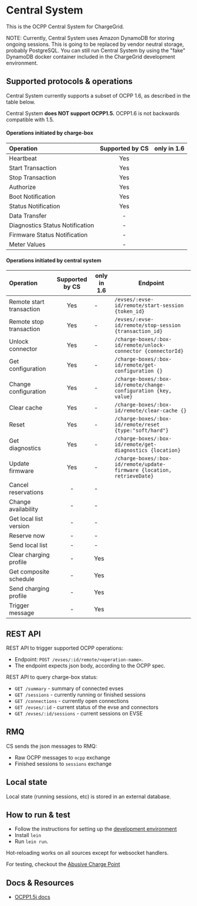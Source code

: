 # Central System

This is the OCPP Central System for ChargeGrid.

NOTE: Currently, Central System uses Amazon DynamoDB for storing ongoing sessions. This is going to be replaced by 
vendor neutral storage, probably PostgreSQL. You can still run Central System by using the "fake" DynamoDB docker 
container included in the ChargeGrid development environment.

## Supported protocols & operations

Central System currently supports a subset of OCPP 1.6, as described in the table below.

Central System **does NOT support OCPP1.5.** OCPP1.6 is not backwards compatible with 1.5. 
  
  
#### Operations initiated by charge-box

| Operation | Supported by CS| only in 1.6
|:-----------|:---:|--- 
| Heartbeat | Yes |
| Start Transaction | Yes |
| Stop Transaction | Yes |
| Authorize | Yes |
| Boot Notification | Yes |
| Status Notification | Yes |
| Data Transfer | - |
| Diagnostics Status Notification | - |
| Firmware Status Notification | - |
| Meter Values | - |

#### Operations initiated by central system

| Operation | Supported by CS| only in 1.6 | Endpoint
|:-----------|:---:|---|---
| Remote start transaction | Yes | - | `/evses/:evse-id/remote/start-session {token_id}`
| Remote stop transaction | Yes | - | `/evses/:evse-id/remote/stop-session {transaction_id}` 
| Unlock connector | Yes | - | `/charge-boxes/:box-id/remote/unlock-connector {connectorId}`
| Get configuration | Yes | - |  `/charge-boxes/:box-id/remote/get-configuration {}` 
| Change configuration | Yes | - |  `/charge-boxes/:box-id/remote/change-configuration {key, value}`
| Clear cache | Yes | - |  `/charge-boxes/:box-id/remote/clear-cache {}`
| Reset | Yes | - |  `/charge-boxes/:box-id/remote/reset {type:"soft/hard"}`
| Get diagnostics | Yes | - | `/charge-boxes/:box-id/remote/get-diagnostics {location}`
| Update firmware | Yes | - | `/charge-boxes/:box-id/remote/update-firmware {location, retrieveDate}`
| Cancel reservations | - | - |
| Change availability | - | - |
| Get local list version | - | - |
| Reserve now | - | - |
| Send local list | - | - |
| Clear charging profile | - | Yes |
| Get composite schedule | - | Yes |
| Send charging profile | - | Yes | 
| Trigger message | - | Yes |

## REST API

REST API to trigger supported OCPP operations:

- Endpoint: `POST /evses/:id/remote/<operation-name>`.
- The endpoint expects json body, according to the OCPP spec. 

REST API to query charge-box status:

- `GET /summary` - summary of connected evses
- `GET /sessions` - currently running or finished sessions
- `GET /connections` - currently open connections
- `GET /evses/:id` - current status of the evse and connectors
- `GET /evses/:id/sessions` - current sessions on EVSE

## RMQ

CS sends the json messages to RMQ:

- Raw OCPP messages to `ocpp` exchange
- Finished sessions to `sessions` exchange

## Local state

Local state (running sessions, etc) is stored in an external database.
 
## How to run & test

- Follow the instructions for setting up the [development environment](https://github.com/chargegrid/development-environment)
- Install `lein`
- Run `lein run`. 

Hot-reloading works on all sources except for websocket handlers. 

For testing, checkout the [Abusive Charge Point](https://github.com/chargegrid/abusive-charge-point)


## Docs & Resources

- [OCPP1.5j docs](http://www.openchargealliance.org/downloads/)
